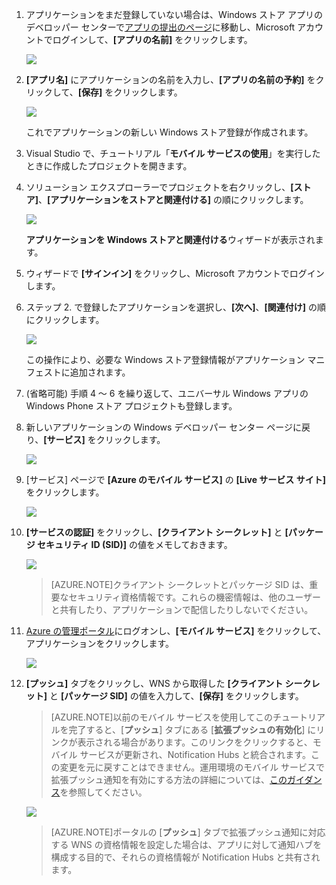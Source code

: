 

1. アプリケーションをまだ登録していない場合は、Windows ストア アプリのデベロッパー センターで[アプリの提出のページ]に移動し、Microsoft アカウントでログインして、**[アプリの名前]** をクリックします。

   	![](./media/mobile-services-notification-hubs-register-windows-store-app/mobile-services-submit-win8-app.png)

2. **[アプリ名]** にアプリケーションの名前を入力し、**[アプリの名前の予約]** をクリックして、**[保存]** をクリックします。

   	![](./media/mobile-services-notification-hubs-register-windows-store-app/mobile-services-win8-app-name.png)

   	これでアプリケーションの新しい Windows ストア登録が作成されます。

3. Visual Studio で、チュートリアル「**モバイル サービスの使用**」を実行したときに作成したプロジェクトを開きます。

4. ソリューション エクスプローラーでプロジェクトを右クリックし、**[ストア]**、**[アプリケーションをストアと関連付ける]** の順にクリックします。

  	![](./media/mobile-services-notification-hubs-register-windows-store-app/mobile-services-store-association.png)

   	**アプリケーションを Windows ストアと関連付ける**ウィザードが表示されます。

5. ウィザードで **[サインイン]** をクリックし、Microsoft アカウントでログインします。

6. ステップ 2. で登録したアプリケーションを選択し、**[次へ]**、**[関連付け]** の順にクリックします。

   	![](./media/mobile-services-notification-hubs-register-windows-store-app/mobile-services-select-app-name.png)

   	この操作により、必要な Windows ストア登録情報がアプリケーション マニフェストに追加されます。

7. (省略可能) 手順 4 ～ 6 を繰り返して、ユニバーサル Windows アプリの Windows Phone ストア プロジェクトも登録します。

8. 新しいアプリケーションの Windows デベロッパー センター ページに戻り、**[サービス]** をクリックします。

   	![](./media/mobile-services-notification-hubs-register-windows-store-app/mobile-services-win8-edit-app.png)

9. [サービス] ページで **[Azure のモバイル サービス]** の **[Live サービス サイト]** をクリックします。

	![](./media/mobile-services-javascript-backend-register-windows-store-app/mobile-services-win8-edit2-app.png)

10. **[サービスの認証]** をクリックし、**[クライアント シークレット]** と **[パッケージ セキュリティ ID (SID)]** の値をメモしておきます。

   	![](./media/mobile-services-notification-hubs-register-windows-store-app/mobile-services-win8-app-push-auth.png)

    > [AZURE.NOTE]クライアント シークレットとパッケージ SID は、重要なセキュリティ資格情報です。これらの機密情報は、他のユーザーと共有したり、アプリケーションで配信したりしないでください。

11. [Azure の管理ポータル]にログオンし、**[モバイル サービス]** をクリックして、アプリケーションをクリックします。

   	![](./media/mobile-services-notification-hubs-register-windows-store-app/mobile-services-selection.png)

12. **[プッシュ]** タブをクリックし、WNS から取得した **[クライアント シークレット]** と **[パッケージ SID]** の値を入力して、**[保存]** をクリックします。

	>[AZURE.NOTE]以前のモバイル サービスを使用してこのチュートリアルを完了すると、[**プッシュ**] タブにある [**拡張プッシュの有効化**] にリンクが表示される場合があります。このリンクをクリックすると、モバイル サービスが更新され、Notification Hubs と統合されます。この変更を元に戻すことはできません。運用環境のモバイル サービスで拡張プッシュ通知を有効にする方法の詳細については、<a href="http://go.microsoft.com/fwlink/p/?LinkId=391951">このガイダンス</a>を参照してください。

   	![](./media/mobile-services-notification-hubs-register-windows-store-app/mobile-push-tab.png)

	>[AZURE.NOTE]ポータルの [**プッシュ**] タブで拡張プッシュ通知に対応する WNS の資格情報を設定した場合は、アプリに対して通知ハブを構成する目的で、それらの資格情報が Notification Hubs と共有されます。

<!-- URLs. -->
[Get started with Mobile Services]: ../articles/mobile-services-windows-store-get-started.md
[アプリの提出のページ]: http://go.microsoft.com/fwlink/p/?LinkID=266582
[Azure の管理ポータル]: https://manage.windowsazure.com/

<!---HONumber=August15_HO6-->